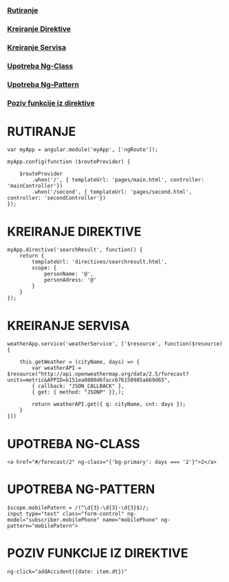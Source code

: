 ### [Rutiranje](#rutiranje)
### [Kreiranje Direktive](#kreiranje-direktive)
### [Kreiranje Servisa](#kreiranje-servisa)
### [Upotreba Ng-Class](#upotreba-ng-class)
### [Upotreba Ng-Pattern](#upotreba-ng-patter)
### [Poziv funkcije iz direktive](#poziv-funkcije-iz-direktive)



# RUTIRANJE

```
var myApp = angular.module('myApp', ['ngRoute']);

myApp.config(function ($routeProvider) {

    $routeProvider
        .when('/', { templateUrl: 'pages/main.html', controller: 'mainController'})
        .when('/second', { templateUrl: 'pages/second.html', controller: 'secondController'})
});
```


# KREIRANJE DIREKTIVE

```
myApp.directive('searchResult', function() {
    return {
        templateUrl: 'directives/searchresult.html',
        scope: {
            personName: '@',
            personAdress: '@'
        }
    }
});
```

# KREIRANJE SERVISA

```
weatherApp.service('weatherService', ['$resource', function($resource) {

    this.getWeather = (cityName, days) => {
        var weatherAPI = $resource("http://api.openweathermap.org/data/2.5/forecast?units=metric&APPID=b151ea0800d6facc676150985a669d65", 
        { callback: "JSON_CALLBACK" },
        { get: { method: "JSONP" }},);

        return weatherAPI.get({ q: cityName, cnt: days });
    }
}])
```

# UPOTREBA NG-CLASS

```
<a href="#/forecast/2" ng-class="{'bg-primary': days === '2'}">2</a>
```

# UPOTREBA NG-PATTERN

```
$scope.mobilePatern = /(^\d{3}-\d{3}-\d{3}$)/;
input type="text" class="form-control" ng-model="subscriber.mobilePhone" name="mobilePhone" ng-pattern="mobilePatern">
```

# POZIV FUNKCIJE IZ DIREKTIVE

```
ng-click="addAccident({date: item.dt})"
```
